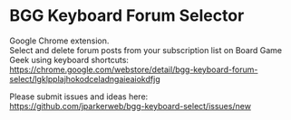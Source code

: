# BGG Keyboard Forum Selector

Google Chrome extension.  
Select and delete forum posts from your subscription list on Board Game Geek using keyboard shortcuts:  
https://chrome.google.com/webstore/detail/bgg-keyboard-forum-select/lgklpplajhokodceladngaieaiokdfjg

Please submit issues and ideas here:  
https://github.com/jparkerweb/bgg-keyboard-select/issues/new
